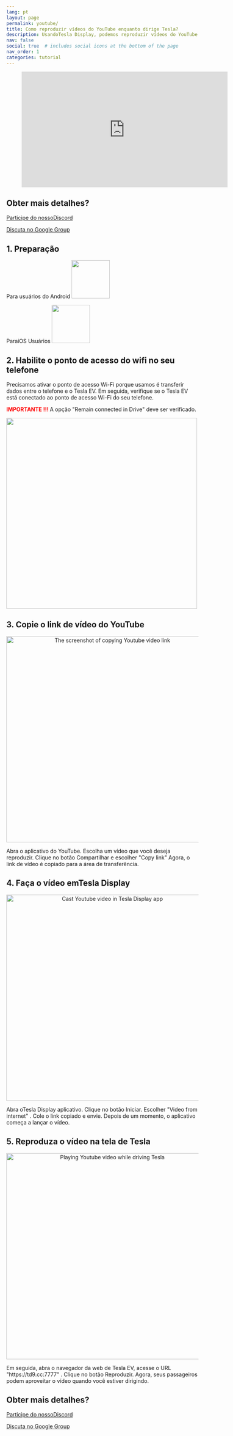 ```yaml
---
lang: pt
layout: page
permalink: youtube/
title: Como reproduzir vídeos do YouTube enquanto dirige Tesla?
description: UsandoTesla Display, podemos reproduzir vídeos do YouTube para passageiros na tela grande de Tesla enquanto dirige.
nav: false
social: true  # includes social icons at the bottom of the page
nav_order: 1
categories: tutorial
---
```

<!-- _pages/youtube.md -->

<!-- blank line -->
<figure class= "video-container" >
  <iframe width= "540"  height= "303"  src= "https://www.youtube.com/embed/7sVn00ECFBw"  frameborder= "0"  allowfullscreen= "true" > </iframe>
</figure>
<!-- blank line -->

## Obter mais detalhes?
<p> <a href = "https://discord.gg/Tvbs9uWcN9"  destino = "_blank" > Participe do nossoDiscord</a> </p>
<p> <a href = "https://groups.google.com/g/tesla-display"  destino = "_blank" > Discuta no Google Group </a> </p>

## 1. Preparação
Para usuários do Android
<a id = "googleplay"  href = "https://play.google.com/store/apps/details?id=io.github.blackpill.tesladisplay&referrer=utm_source%3Dgithub%26utm_medium%3Dorganic" >
<img src= "/assets/img/google-play-badge.svg"  height= "100px" >
</a>

ParaiOS Usuários
<a id = "appstore"  href = "https://apps.apple.com/app/tesdisplay-screen-mirror/id6469987744" >
<img src= "/assets/img/app-store-badge.png"  height= "100px" >
</a>

## 2. Habilite o ponto de acesso do wifi no seu telefone
<p> Precisamos ativar o ponto de acesso Wi-Fi porque usamos é transferir dados entre o telefone e o Tesla EV.
Em seguida, verifique se o Tesla EV está conectado ao ponto de acesso Wi-Fi do seu telefone. </p>
<p><span style= "color: red" > <b> IMPORTANTE !!! </b></span> A opção "Remain connected in Drive"  deve ser verificado. </p>
<img src= "/assets/img/wifi-connected.jpg"  height= "500px" ></a>

## 3. Copie o link de vídeo do YouTube
<p style= "text-align: center;" >
<img src= "/assets/img/youtube-share.png"  alt= "The screenshot of copying Youtube video link"  width= "540px" >
</p>
Abra o aplicativo do YouTube.
Escolha um vídeo que você deseja reproduzir.
Clique no botão Compartilhar e escolher "Copy link" 
Agora, o link de vídeo é copiado para a área de transferência.

## 4. Faça o vídeo emTesla Display
<p style= "text-align: center;" >
<img src= "/assets/img/video-internet.jpg"  alt= "Cast Youtube video in Tesla Display app"  width= "540px" >
</p>
Abra oTesla Display aplicativo.
Clique no botão Iniciar.
Escolher "Video from internet" .
Cole o link copiado e envie.
Depois de um momento, o aplicativo começa a lançar o vídeo.

## 5. Reproduza o vídeo na tela de Tesla
<p style= "text-align: center;" >
<img src= "/assets/img/youtube-play.jpg"  alt= "Playing Youtube video while driving Tesla"  width= "540px" >
</p>
Em seguida, abra o navegador da web de Tesla EV, acesse o URL "https://td9.cc:7777" .
Clique no botão Reproduzir.
Agora, seus passageiros podem aproveitar o vídeo quando você estiver dirigindo.

## Obter mais detalhes?
<p> <a href = "https://discord.gg/Tvbs9uWcN9"  destino = "_blank" > Participe do nossoDiscord</a> </p>
<p> <a href = "https://groups.google.com/g/tesla-display"  destino = "_blank" > Discuta no Google Group </a> </p>

